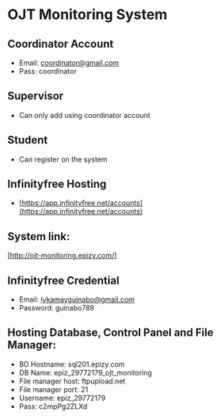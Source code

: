 # OJT Monitoring System

## Coordinator Account
- Email: coordinator@gmail.com
- Pass: coordinator

## Supervisor
- Can only add using coordinator account

## Student
- Can register on the system

## Infinityfree Hosting 
- [https://app.infinityfree.net/accounts](https://app.infinityfree.net/accounts)

## System link: 
[http://ojt-monitoring.epizy.com/]

## Infinityfree Credential
- Email: lykamayguinabo@gmail.com
- Password: guinabo789


## Hosting Database, Control Panel and File Manager:
- BD Hostname: sql201.epizy.com
- DB Name: epiz_29772179_ojt_monitoring
- File manager host: ftpupload.net
- File manager port: 21
- Username: epiz_29772179
- Pass: c2mpPg2ZLXd
